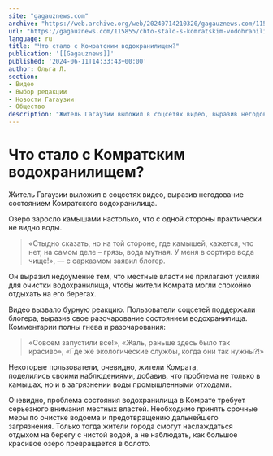 ```yaml
---
site: "gagauznews.com"
archive: "https://web.archive.org/web/20240714210320/gagauznews.com/115855/chto-stalo-s-komratskim-vodohranilishhem.html"
url: "https://gagauznews.com/115855/chto-stalo-s-komratskim-vodohranilishhem.html"
language: ru
title: "Что стало с Комратским водохранилищем?"
publication: '[[Gagauznews]]'
published: '2024-06-11T14:33:43+00:00'
author: Ольга Л.
section:
- Видео
- Выбор редакции
- Новости Гагаузии
- Общество
description: "Житель Гагаузии выложил в соцсетях видео, выразив негодование состоянием Комратского водохранилища. Озеро заросло камышами настолько, что с одной стороны практически не видно воды. «Стыдно сказать, но на той стороне, где камышей, кажется, что нет, на самом деле – грязь, вода мутная. У меня в сортире вода чище!», — с сарказмом заявил блогер. Он выразил недоумение тем, что местные власти не прилагают усилий для очистки водохранилища, чтобы жители Комрата могли спокойно отдыхать на его берегах. Видео вызвало бурную реакцию. Пользователи соцсетей поддержали блогера, выразив свое разочарование состоянием водохранилища. Комментарии полны гнева и разочарования: «Совсем запустили все!», «Жаль, раньше здесь было так […]"
---
```


# Что стало с Комратским водохранилищем?

Житель Гагаузии выложил в соцсетях видео, выразив негодование состоянием Комратского водохранилища.

Озеро заросло камышами настолько, что с одной стороны практически не видно воды.

> «Стыдно сказать, но на той стороне, где камышей, кажется, что нет, на самом деле – грязь, вода мутная. У меня в сортире вода чище!», — с сарказмом заявил блогер.

Он выразил недоумение тем, что местные власти не прилагают усилий для очистки водохранилища, чтобы жители Комрата могли спокойно отдыхать на его берегах.

Видео вызвало бурную реакцию. Пользователи соцсетей поддержали блогера, выразив свое разочарование состоянием водохранилища. Комментарии полны гнева и разочарования:

> «Совсем запустили все!», «Жаль, раньше здесь было так красиво», «Где же экологические службы, когда они так нужны?!»

Некоторые пользователи, очевидно, жители Комрата, поделились своими наблюдениями, добавив, что проблема не только в камышах, но и в загрязнении воды промышленными отходами.

Очевидно, проблема состояния водохранилища в Комрате требует серьезного внимания местных властей. Необходимо принять срочные меры по очистке водоема и предотвращению дальнейшего загрязнения. Только тогда жители города смогут наслаждаться отдыхом на берегу с чистой водой, а не наблюдать, как большое красивое озеро превращается в болото.